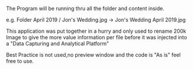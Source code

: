 
The Program will be running thru all the folder and content inside. 

e.g. Folder April 2019 / Jon's Wedding.jpg
-> Jon's Wedding April 2019.jpg 

This application was put together in a hurry and only used to rename 200k Image to give the more value information per file before it was injected into a "Data Capturing and Analytical Platform"

Best Practice is not used,no preview window and the code is "As is" feel free to use.
